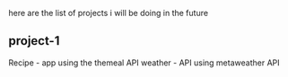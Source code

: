 here are the list of projects i will be doing in the future

## project-1

Recipe - app using the themeal API
weather - API using metaweather API
